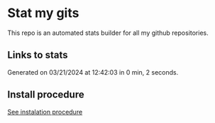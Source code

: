 # Stat my gits

This repo is an automated stats builder for all my github repositories.

## Links to stats


Generated on 03/21/2024 at 12:42:03 in 0 min, 2 seconds.

## Install procedure

[See instalation procedure](./src/install.md)
